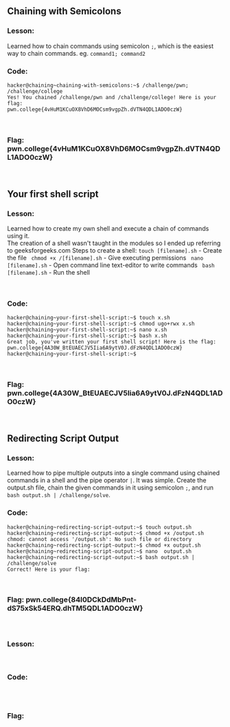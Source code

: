 ## Chaining with Semicolons

### Lesson:
Learned how to chain commands using semicolon ```;```, which is the easiest way to chain commands.
eg. ```command1; command2```
<br>

### Code:
```
hacker@chaining~chaining-with-semicolons:~$ /challenge/pwn; /challenge/college
Yes! You chained /challenge/pwn and /challenge/college! Here is your flag:
pwn.college{4vHuM1KCuOX8VhD6MOCsm9vgpZh.dVTN4QDL1ADO0czW}

```
<br>

### Flag: pwn.college{4vHuM1KCuOX8VhD6MOCsm9vgpZh.dVTN4QDL1ADO0czW}

<br>

## Your first shell script

### Lesson:
Learned how to create my own shell and execute a chain of commands using it. <br>
The creation of a shell wasn't taught in the modules so I ended up referring to geeksforgeeks.com
Steps to create a shell:
```touch [filename].sh``` - Create the file
``` chmod +x /[filename].sh``` - Give executing permissions
``` nano [filename].sh``` - Open command line text-editor to write commands
``` bash [filename].sh``` - Run the shell

<br>

### Code:
```
hacker@chaining~your-first-shell-script:~$ touch x.sh
hacker@chaining~your-first-shell-script:~$ chmod ugo+rwx x.sh
hacker@chaining~your-first-shell-script:~$ nano x.sh
hacker@chaining~your-first-shell-script:~$ bash x.sh
Great job, you've written your first shell script! Here is the flag:
pwn.college{4A30W_BtEUAECJV5Iia6A9ytV0J.dFzN4QDL1ADO0czW}
hacker@chaining~your-first-shell-script:~$
```
<br>

### Flag: pwn.college{4A30W_BtEUAECJV5Iia6A9ytV0J.dFzN4QDL1ADO0czW}

<br>

## Redirecting Script Output

### Lesson:
Learned how to pipe multiple outputs into a single command using chained commands in a shell and the pipe operator ```|```.
It was simple. Create the output.sh file, chain the given commands in it using semicolon ```;```, and run <br>
```bash output.sh | /challenge/solve```.
<br>

### Code:
```
hacker@chaining~redirecting-script-output:~$ touch output.sh
hacker@chaining~redirecting-script-output:~$ chmod +x /output.sh
chmod: cannot access '/output.sh': No such file or directory
hacker@chaining~redirecting-script-output:~$ chmod +x output.sh
hacker@chaining~redirecting-script-output:~$ nano  output.sh
hacker@chaining~redirecting-script-output:~$ bash output.sh | /challenge/solve
Correct! Here is your flag:
```
<br>

### Flag: pwn.college{84l0DCkDdMbPnt-dS75xSk54ERQ.dhTM5QDL1ADO0czW}

<br>

##

### Lesson:

<br>

### Code:
```

```
<br>

### Flag:

<br>
